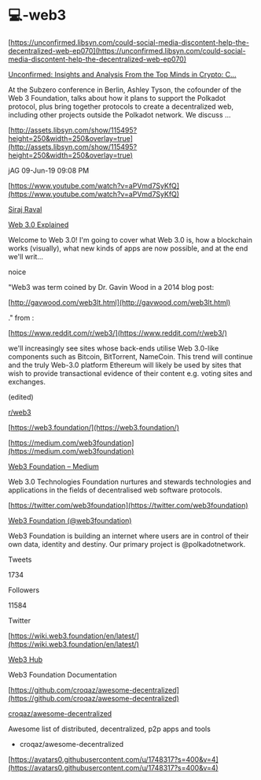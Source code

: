 # 💻-web3




[https://unconfirmed.libsyn.com/could-social-media-discontent-help-the-decentralized-web-ep070](https://unconfirmed.libsyn.com/could-social-media-discontent-help-the-decentralized-web-ep070)

[Unconfirmed: Insights and Analysis From the Top Minds in Crypto: C...](https://unconfirmed.libsyn.com/could-social-media-discontent-help-the-decentralized-web-ep070)

At the Subzero conference in Berlin, Ashley Tyson, the cofounder of the Web 3 Foundation, talks about how it plans to support the Polkadot protocol, plus bring together protocols to create a decentralized web, including other projects outside the Polkadot network. We discuss ...

[http://assets.libsyn.com/show/115495?height=250&width=250&overlay=true](http://assets.libsyn.com/show/115495?height=250&width=250&overlay=true)


jAG 09-Jun-19 09:08 PM

[https://www.youtube.com/watch?v=aPVmd7SyKfQ](https://www.youtube.com/watch?v=aPVmd7SyKfQ)

[Siraj Raval](https://www.youtube.com/channel/UCWN3xxRkmTPmbKwht9FuE5A)

[Web 3.0 Explained](https://www.youtube.com/watch?v=aPVmd7SyKfQ)

Welcome to Web 3.0! I'm going to cover what Web 3.0 is, how a blockchain works (visually), what new kinds of apps are now possible, and at the end we'll writ...



noice


"Web3 was term coined by Dr. Gavin Wood in a 2014 blog post:

[http://gavwood.com/web3lt.html](http://gavwood.com/web3lt.html)

." from :

[https://www.reddit.com/r/web3/](https://www.reddit.com/r/web3/)

we'll increasingly see sites whose back-ends utilise Web 3.0-like components such as Bitcoin, BitTorrent, NameCoin. This trend will continue and the truly Web-3.0 platform Ethereum will likely be used by sites that wish to provide transactional evidence of their content e.g. voting sites and exchanges.

(edited)

[r/web3](https://www.reddit.com/r/web3/)

[https://web3.foundation/](https://web3.foundation/)

[https://medium.com/web3foundation](https://medium.com/web3foundation)

[Web3 Foundation – Medium](https://medium.com/web3foundation)

Web 3.0 Technologies Foundation nurtures and stewards technologies and applications in the fields of decentralised web software protocols.

[https://twitter.com/web3foundation](https://twitter.com/web3foundation)

[Web3 Foundation (@web3foundation)](https://twitter.com/web3foundation)

Web3 Foundation is building an internet where users are in control of their own data, identity and destiny. Our primary project is @polkadotnetwork.

Tweets

1734

Followers

11584

Twitter

[https://wiki.web3.foundation/en/latest/](https://wiki.web3.foundation/en/latest/)

[Web3 Hub](https://wiki.web3.foundation/en/latest/)

Web3 Foundation Documentation



[https://github.com/croqaz/awesome-decentralized](https://github.com/croqaz/awesome-decentralized)

[croqaz/awesome-decentralized](https://github.com/croqaz/awesome-decentralized)

Awesome list of distributed, decentralized, p2p apps and tools

- croqaz/awesome-decentralized

[https://avatars0.githubusercontent.com/u/1748317?s=400&v=4](https://avatars0.githubusercontent.com/u/1748317?s=400&v=4)